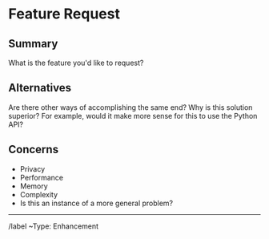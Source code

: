 # Feature Request

## Summary

What is the feature you'd like to request?

## Alternatives

Are there other ways of accomplishing the same end? Why is this solution superior? For example, would it make more sense for this to use the Python API?

## Concerns

* Privacy
* Performance
* Memory
* Complexity
* Is this an instance of a more general problem?

---
/label ~Type: Enhancement

